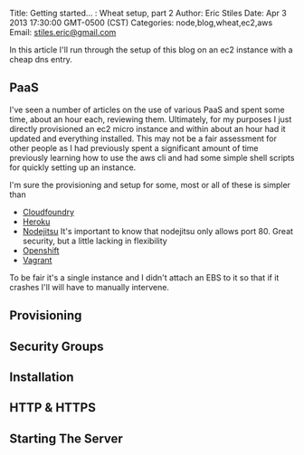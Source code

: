 Title: Getting started... :  Wheat setup, part 2
Author: Eric Stiles
Date: Apr 3 2013 17:30:00 GMT-0500 (CST)
Categories: node,blog,wheat,ec2,aws
Email: stiles.eric@gmail.com

In this article I'll run through the setup of this blog on an ec2 instance with a cheap dns entry.

## PaaS

I've seen a number of articles on the use of various PaaS and spent some time, about an hour
each, reviewing them.  Ultimately, for my purposes I just directly provisioned an ec2 micro instance and within about
an hour had it updated and everything installed.  This may not be a fair assessment for other people as I had previously
spent a significant amount of time previously learning how to use the aws cli and had some simple shell scripts for
quickly setting up an instance.

I'm sure the provisioning and setup for some, most or all of these is simpler than


 - [Cloudfoundry](http://cloudfoundry.com)
 - [Heroku](http://heroku.com)
 - [Nodejitsu](http://nodejitsu.com)
    It's important to know that nodejitsu only allows port 80.  Great security, but a little lacking in flexibility
 - [Openshift](http://openshift.com)
 - [Vagrant](http://vagrant.com)

To be fair it's a single instance and I didn't attach an EBS to it so that if it crashes I'll will have to manually
intervene.

## Provisioning

## Security Groups

## Installation

## HTTP & HTTPS

## Starting The Server